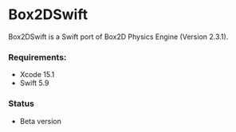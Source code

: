# Box2DSwift

Box2DSwift is a Swift port of Box2D Physics Engine (Version 2.3.1).

### Requirements:
- Xcode 15.1
- Swift 5.9

### Status
- Beta version
